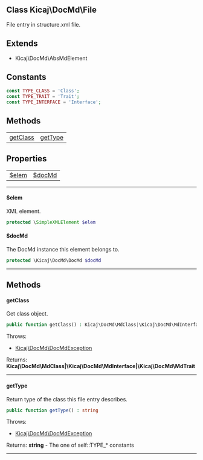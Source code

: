 ## Class Kicaj\DocMd\File
File entry in structure.xml file.

## Extends

- Kicaj\DocMd\AbsMdElement

## Constants

```php
const TYPE_CLASS = 'Class';
const TYPE_TRAIT = 'Trait';
const TYPE_INTERFACE = 'Interface';
```

## Methods

|                        |                        |
| ---------------------- | ---------------------- |
| [getClass](#getclass)  |  [getType](#gettype)   |

## Properties

|                    |                    |
| ------------------ | ------------------ |
|   [$elem](#elem)   |  [$docMd](#docmd)  |

-------

#### $elem
XML element.

```php
protected \SimpleXMLElement $elem
```

#### $docMd
The DocMd instance this element belongs to.

```php
protected \Kicaj\DocMd\DocMd $docMd
```

-------
## Methods
#### getClass
Get class object.
```php
public function getClass() : Kicaj\DocMd\MdClass|\Kicaj\DocMd\MdInterface|\Kicaj\DocMd\MdTrait
```

Throws:
- [Kicaj\DocMd\DocMdException](Kicaj-DocMd-DocMdException.md)

Returns: **Kicaj\DocMd\MdClass|\Kicaj\DocMd\MdInterface|\Kicaj\DocMd\MdTrait**

-------
#### getType
Return type of the class this file entry describes.
```php
public function getType() : string
```

Throws:
- [Kicaj\DocMd\DocMdException](Kicaj-DocMd-DocMdException.md)

Returns: **string** - The one of self::TYPE_* constants

-------

